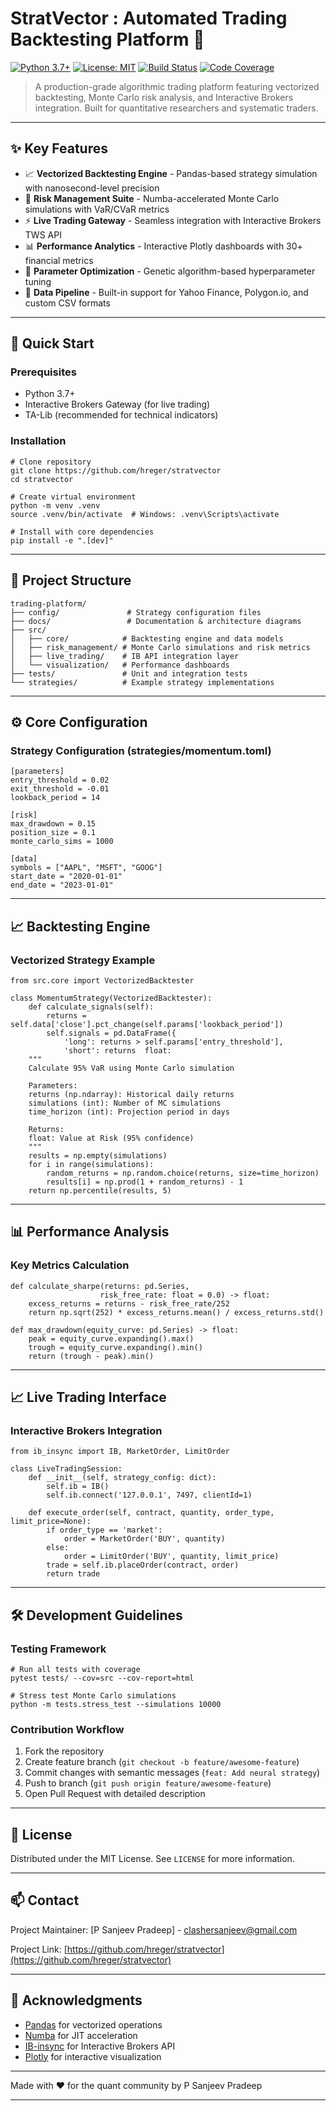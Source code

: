 
# StratVector : Automated Trading Backtesting Platform 🚀

[![Python 3.7+](https://img.shields.io/badge/python-3.7+-blue.svg)](https://www.python.org/)
[![License: MIT](https://img.shields.io/badge/License-MIT-yellow.svg)](LICENSE)
[![Build Status](https://img.shields.io/github/actions/workflow/status/yourusername/trading-platform/python-package.yml)](https://github.com/yourusername/trading-platform/actions)
[![Code Coverage](https://img.shields.io/codecov/c/github/yourusername/trading-platform)](https://codecov.io/gh/yourusername/trading-platform)

> A production-grade algorithmic trading platform featuring vectorized backtesting, Monte Carlo risk analysis, and Interactive Brokers integration. Built for quantitative researchers and systematic traders.

---

## ✨ Key Features

- 📈 **Vectorized Backtesting Engine** - Pandas-based strategy simulation with nanosecond-level precision
- 🎲 **Risk Management Suite** - Numba-accelerated Monte Carlo simulations with VaR/CVaR metrics
- ⚡ **Live Trading Gateway** - Seamless integration with Interactive Brokers TWS API
- 📊 **Performance Analytics** - Interactive Plotly dashboards with 30+ financial metrics
- 🔄 **Parameter Optimization** - Genetic algorithm-based hyperparameter tuning
- 📁 **Data Pipeline** - Built-in support for Yahoo Finance, Polygon.io, and custom CSV formats

---

## 🚀 Quick Start

### Prerequisites

- Python 3.7+
- Interactive Brokers Gateway (for live trading)
- TA-Lib (recommended for technical indicators)

### Installation

```
# Clone repository
git clone https://github.com/hreger/stratvector
cd stratvector

# Create virtual environment
python -m venv .venv
source .venv/bin/activate  # Windows: .venv\Scripts\activate

# Install with core dependencies
pip install -e ".[dev]"
```

---

## 📁 Project Structure

```
trading-platform/
├── config/               # Strategy configuration files
├── docs/                 # Documentation & architecture diagrams
├── src/
│   ├── core/            # Backtesting engine and data models
│   ├── risk_management/ # Monte Carlo simulations and risk metrics
│   ├── live_trading/    # IB API integration layer
│   └── visualization/   # Performance dashboards
├── tests/               # Unit and integration tests
└── strategies/          # Example strategy implementations
```

---

## ⚙️ Core Configuration

### Strategy Configuration (strategies/momentum.toml)

```
[parameters]
entry_threshold = 0.02
exit_threshold = -0.01
lookback_period = 14

[risk]
max_drawdown = 0.15
position_size = 0.1
monte_carlo_sims = 1000

[data]
symbols = ["AAPL", "MSFT", "GOOG"]
start_date = "2020-01-01"
end_date = "2023-01-01"
```

---

## 📈 Backtesting Engine

### Vectorized Strategy Example

```
from src.core import VectorizedBacktester

class MomentumStrategy(VectorizedBacktester):
    def calculate_signals(self):
        returns = self.data['close'].pct_change(self.params['lookback_period'])
        self.signals = pd.DataFrame({
            'long': returns > self.params['entry_threshold'],
            'short': returns  float:
    """
    Calculate 95% VaR using Monte Carlo simulation
    
    Parameters:
    returns (np.ndarray): Historical daily returns
    simulations (int): Number of MC simulations
    time_horizon (int): Projection period in days
    
    Returns:
    float: Value at Risk (95% confidence)
    """
    results = np.empty(simulations)
    for i in range(simulations):
        random_returns = np.random.choice(returns, size=time_horizon)
        results[i] = np.prod(1 + random_returns) - 1
    return np.percentile(results, 5)
```

---

## 📊 Performance Analysis

### Key Metrics Calculation

```
def calculate_sharpe(returns: pd.Series,
                    risk_free_rate: float = 0.0) -> float:
    excess_returns = returns - risk_free_rate/252
    return np.sqrt(252) * excess_returns.mean() / excess_returns.std()

def max_drawdown(equity_curve: pd.Series) -> float:
    peak = equity_curve.expanding().max()
    trough = equity_curve.expanding().min()
    return (trough - peak).min()
```

---

## 📈 Live Trading Interface

### Interactive Brokers Integration

```
from ib_insync import IB, MarketOrder, LimitOrder

class LiveTradingSession:
    def __init__(self, strategy_config: dict):
        self.ib = IB()
        self.ib.connect('127.0.0.1', 7497, clientId=1)
        
    def execute_order(self, contract, quantity, order_type, limit_price=None):
        if order_type == 'market':
            order = MarketOrder('BUY', quantity)
        else:
            order = LimitOrder('BUY', quantity, limit_price)
        trade = self.ib.placeOrder(contract, order)
        return trade
```

---

## 🛠️ Development Guidelines

### Testing Framework

```
# Run all tests with coverage
pytest tests/ --cov=src --cov-report=html

# Stress test Monte Carlo simulations
python -m tests.stress_test --simulations 10000
```

### Contribution Workflow

1. Fork the repository
2. Create feature branch (`git checkout -b feature/awesome-feature`)
3. Commit changes with semantic messages (`feat: Add neural strategy`)
4. Push to branch (`git push origin feature/awesome-feature`)
5. Open Pull Request with detailed description

---

## 📜 License

Distributed under the MIT License. See `LICENSE` for more information.

---

## 📫 Contact

Project Maintainer: [P Sanjeev Pradeep] - clashersanjeev@gmail.com

Project Link: [https://github.com/hreger/stratvector](https://github.com/hreger/stratvector)

---

## 🙏 Acknowledgments

- [Pandas](https://pandas.pydata.org/) for vectorized operations
- [Numba](https://numba.pydata.org/) for JIT acceleration
- [IB-insync](https://github.com/erdewit/ib_insync) for Interactive Brokers API
- [Plotly](https://plotly.com/) for interactive visualization

---

Made with ❤️ for the quant community by P Sanjeev Pradeep


---
